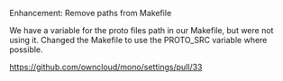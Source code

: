 Enhancement: Remove paths from Makefile

We have a variable for the proto files path in our Makefile, but were not using
it. Changed the Makefile to use the PROTO_SRC variable where possible.

https://github.com/owncloud/mono/settings/pull/33
